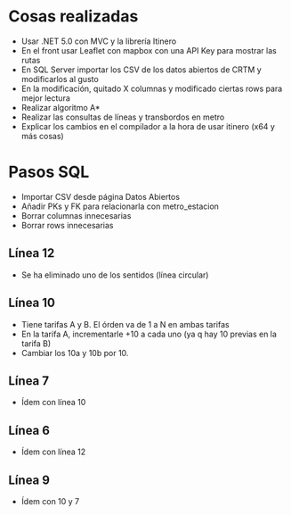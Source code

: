 ﻿# Cosas realizadas
- Usar .NET 5.0 con MVC y la librería Itinero
- En el front usar Leaflet con mapbox con una API Key para mostrar las rutas
- En SQL Server importar los CSV de los datos abiertos de CRTM y modificarlos al gusto
- En la modificación, quitado X columnas y modificado ciertas rows para mejor lectura
- Realizar algoritmo A*
- Realizar las consultas de líneas y transbordos en metro
- Explicar los cambios en el compilador a la hora de usar itinero (x64 y más cosas)

# Pasos SQL
- Importar CSV desde página Datos Abiertos
- Añadir PKs y FK para relacionarla con metro_estacion
- Borrar columnas innecesarias
- Borrar rows innecesarias
## Línea 12
- Se ha eliminado uno de los sentidos (línea circular)
## Línea 10
- Tiene tarifas A y B. El órden va de 1 a N en ambas tarifas
- En la tarifa A, incrementarle +10 a cada uno (ya q hay 10 previas en la tarifa B)
- Cambiar los 10a y 10b por 10.
## Línea 7
- Ídem con línea 10
## Línea 6
- Ídem con línea 12
## Línea 9
- Ídem con 10 y 7

